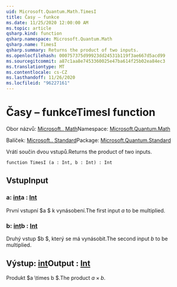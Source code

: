 ```yaml
---
uid: Microsoft.Quantum.Math.TimesI
title: Časy – funkce
ms.date: 11/25/2020 12:00:00 AM
ms.topic: article
qsharp.kind: function
qsharp.namespace: Microsoft.Quantum.Math
qsharp.name: TimesI
qsharp.summary: Returns the product of two inputs.
ms.openlocfilehash: 000757375d99923dd24531b119f3ae667d5acd99
ms.sourcegitcommit: a87c1aa8e7453360025e47ba614f25b02ea84ec3
ms.translationtype: MT
ms.contentlocale: cs-CZ
ms.lasthandoff: 11/26/2020
ms.locfileid: "96227161"
---
```

# <a name="timesi-function"></a><span data-ttu-id="ffc76-102">Časy – funkce</span><span class="sxs-lookup"><span data-stu-id="ffc76-102">TimesI function</span></span>

<span data-ttu-id="ffc76-103">Obor názvů: [Microsoft.. Math](xref:Microsoft.Quantum.Math)</span><span class="sxs-lookup"><span data-stu-id="ffc76-103">Namespace: [Microsoft.Quantum.Math](xref:Microsoft.Quantum.Math)</span></span>

<span data-ttu-id="ffc76-104">Balíček: [Microsoft.. Standard](https://nuget.org/packages/Microsoft.Quantum.Standard)</span><span class="sxs-lookup"><span data-stu-id="ffc76-104">Package: [Microsoft.Quantum.Standard](https://nuget.org/packages/Microsoft.Quantum.Standard)</span></span>


<span data-ttu-id="ffc76-105">Vrátí součin dvou vstupů.</span><span class="sxs-lookup"><span data-stu-id="ffc76-105">Returns the product of two inputs.</span></span>

```qsharp
function TimesI (a : Int, b : Int) : Int
```


## <a name="input"></a><span data-ttu-id="ffc76-106">Vstup</span><span class="sxs-lookup"><span data-stu-id="ffc76-106">Input</span></span>

### <a name="a--int"></a><span data-ttu-id="ffc76-107">a: [int](xref:microsoft.quantum.lang-ref.int)</span><span class="sxs-lookup"><span data-stu-id="ffc76-107">a : [Int](xref:microsoft.quantum.lang-ref.int)</span></span>

<span data-ttu-id="ffc76-108">První vstupní $a $ k vynásobení.</span><span class="sxs-lookup"><span data-stu-id="ffc76-108">The first input $a$ to be multiplied.</span></span>


### <a name="b--int"></a><span data-ttu-id="ffc76-109">b: [int](xref:microsoft.quantum.lang-ref.int)</span><span class="sxs-lookup"><span data-stu-id="ffc76-109">b : [Int](xref:microsoft.quantum.lang-ref.int)</span></span>

<span data-ttu-id="ffc76-110">Druhý vstup $b $, který se má vynásobit.</span><span class="sxs-lookup"><span data-stu-id="ffc76-110">The second input $b$ to be multiplied.</span></span>



## <a name="output--int"></a><span data-ttu-id="ffc76-111">Výstup: [int](xref:microsoft.quantum.lang-ref.int)</span><span class="sxs-lookup"><span data-stu-id="ffc76-111">Output : [Int](xref:microsoft.quantum.lang-ref.int)</span></span>

<span data-ttu-id="ffc76-112">Produkt $a \times b $.</span><span class="sxs-lookup"><span data-stu-id="ffc76-112">The product $a \times b$.</span></span>